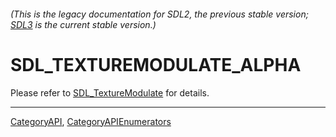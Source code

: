 ###### (This is the legacy documentation for SDL2, the previous stable version; [SDL3](https://wiki.libsdl.org/SDL3/) is the current stable version.)
# SDL_TEXTUREMODULATE_ALPHA

Please refer to [SDL_TextureModulate](SDL_TextureModulate) for details.

----
[CategoryAPI](CategoryAPI), [CategoryAPIEnumerators](CategoryAPIEnumerators)

